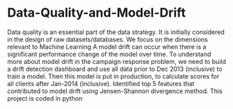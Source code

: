 # Data-Quality-and-Model-Drift
Data quality is an essential part of the data strategy. It is initially considered in the design of raw datasets/databases. We focus on the dimensions relevant to Machine Learning
A model drift can occur when there is a significant performance change of the model over time. To understand more about model drift in the campaign response problem, we need to build a drift detection dashboard and use all data prior to Dec 2013 (inclusive) to train a model. Then this model is put in production, to calculate scores for all clients after Jan-2014 (inclusive).
Identified top 5 features that contributed to model drift using Jensen-Shannon divergence method.
This project is coded in python
